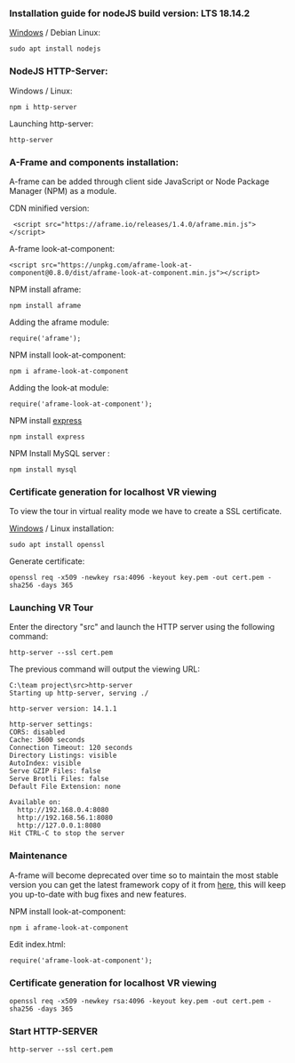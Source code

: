 
### Installation guide for nodeJS build version: LTS **18.14.2**

[Windows](https://nodejs.org/en/download/) / Debian Linux:
```
sudo apt install nodejs
```


### NodeJS HTTP-Server:

Windows / Linux:
```
npm i http-server
```

Launching http-server:
```
http-server
```


### A-Frame and components installation:
A-frame can be added through client side JavaScript or Node Package Manager (NPM) as a module.

CDN minified version:
```
 <script src="https://aframe.io/releases/1.4.0/aframe.min.js"></script>
```

A-frame look-at-component:
```
<script src="https://unpkg.com/aframe-look-at-component@0.8.0/dist/aframe-look-at-component.min.js"></script>
```

NPM install aframe:
```
npm install aframe
```

Adding the aframe module:
```
require('aframe');
```

NPM install look-at-component:
```
npm i aframe-look-at-component
```

Adding the look-at module:
```
require('aframe-look-at-component');
```

NPM install [express](http://expressjs.com/en/starter/installing.html)
```
npm install express
```

NPM Install MySQL server :
```
npm install mysql
```


### Certificate generation for localhost VR viewing
To view the tour in virtual reality mode we have to create a SSL certificate.

[Windows](https://github.com/openssl/openssl/blob/master/NOTES-WINDOWS.md) / Linux installation:
```
sudo apt install openssl
```

Generate certificate:
```
openssl req -x509 -newkey rsa:4096 -keyout key.pem -out cert.pem -sha256 -days 365
```


### Launching VR Tour

Enter the directory "src" and launch the HTTP server using the following command:
```
http-server --ssl cert.pem
```

The previous command will output the viewing URL:
```
C:\team project\src>http-server
Starting up http-server, serving ./

http-server version: 14.1.1

http-server settings:
CORS: disabled
Cache: 3600 seconds
Connection Timeout: 120 seconds
Directory Listings: visible
AutoIndex: visible
Serve GZIP Files: false
Serve Brotli Files: false
Default File Extension: none

Available on:
  http://192.168.0.4:8080
  http://192.168.56.1:8080
  http://127.0.0.1:8080
Hit CTRL-C to stop the server
```


### Maintenance

A-frame will become deprecated over time so to maintain the most stable version you can get the latest framework copy of it from [here](https://github.com/aframevr/aframe/releases), this will keep you up-to-date with bug fixes and new features.

NPM install look-at-component:
```
npm i aframe-look-at-component
```

Edit index.html:
```
require('aframe-look-at-component');
```

### Certificate generation for localhost VR viewing

```
openssl req -x509 -newkey rsa:4096 -keyout key.pem -out cert.pem -sha256 -days 365
```



### Start HTTP-SERVER

```
http-server --ssl cert.pem
```
